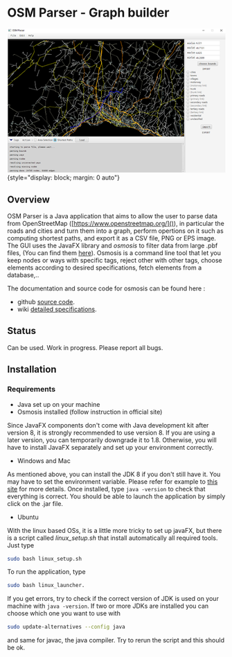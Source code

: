 # OSM Parser - Graph builder

![](screenshot.png){style="display: block; margin: 0 auto"}

## Overview

OSM Parser is a Java application that aims to allow the user to parse data from OpenStreetMap ([https://www.openstreetmap.org/]()), in particular the roads and cities and turn them into a graph, perform opertions on it such as computing shortest paths, and export it as a CSV file, PNG or EPS image. The GUI uses the JavaFX library and *osmosis* to filter data from large .pbf files, (You can find them [here](https://download.geofabrik.de/)). Osmosis is a command line tool that let you keep nodes or ways with specific tags, reject other with other tags, choose elements according to desired specifications, fetch elements from a database,..

The documentation and source code for osmosis can be found here :
* github [source code](https://github.com/openstreetmap/osmosis).
* wiki [detailed specifications](https://wiki.openstreetmap.org/wiki/Osmosis/Detailed_Usage_0.48).

## Status

Can be used. Work in progress. Please report all bugs.

## Installation

### Requirements
* Java set up on your machine
* Osmosis installed (follow instruction in official site)

Since JavaFX components don't come with Java development kit after version 8, it is strongly recommended to use version 8. If you are using a later version, you can temporarily downgrade it to 1.8. Otherwise, you will have to install JavaFX separately and set up your environment correctly.

* Windows and Mac

As mentioned above, you can install the JDK 8 if you don't still have it. You may have to set the environment variable. Please refer for example to [this site](https://www.java.com/en/download/help/windows_manual_download.html) for more details. Once installed, type `java -version` to check that everything is correct. You should be able to launch the application by simply click on the .jar file.

* Ubuntu

With the linux based OSs, it is a little more tricky to set up javaFX, but there is a script called *linux_setup.sh* that install automatically all required tools. Just type
```bash
sudo bash linux_setup.sh
```
To run the application, type

```bash
sudo bash linux_launcher.
```
If you get errors, try to check if the correct version of JDK is used on your machine with `java -version`. If two or more JDKs are installed you can choose which one you want to use with

```bash
sudo update-alternatives --config java
```
and same for javac, the java compiler. Try to rerun the script and this should be ok.
